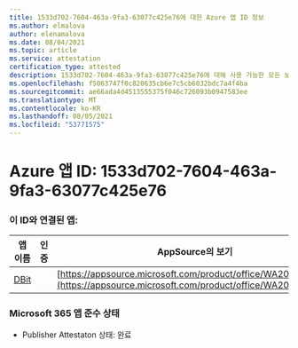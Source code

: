 ```yaml
---
title: 1533d702-7604-463a-9fa3-63077c425e76에 대한 Azure 앱 ID 정보
ms.author: elmalova
author: elenamalova
ms.date: 08/04/2021
ms.topic: article
ms.service: attestation
certification_type: attested
description: 1533d702-7604-463a-9fa3-63077c425e76에 대해 사용 가능한 모든 보안 및 규정 준수 정보입니다.
ms.openlocfilehash: f5063747f0c820635cb6e7c5cb6032bdc7a4f4ba
ms.sourcegitcommit: ae66ada4d4513555375f046c726093b0947583ee
ms.translationtype: MT
ms.contentlocale: ko-KR
ms.lasthandoff: 08/05/2021
ms.locfileid: "53771575"
---
```

# <a name="azure-app-id-1533d702-7604-463a-9fa3-63077c425e76"></a>Azure 앱 ID: 1533d702-7604-463a-9fa3-63077c425e76


### <a name="apps-associated-with-this-id"></a>이 ID와 연결된 앱:
| **앱 이름** | **인증** | **AppSource의 보기** |
|--------------|---------------|-----------------------|
| [DBit](https://docs.microsoft.com/microsoft-365-app-certification/forward/WA200001536) |  | [https://appsource.microsoft.com/product/office/WA200001536](https://appsource.microsoft.com/product/office/WA200001536) |

### <a name="microsoft-365-app-compliance-status"></a>Microsoft 365 앱 준수 상태
- Publisher Attestaton 상태: 완료
